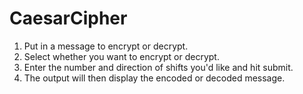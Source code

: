 # CaesarCipher
1. Put in a message to encrypt or decrypt.<br>
2. Select whether you want to encrypt or decrypt.<br>
3. Enter the number and direction of shifts you'd like and hit submit.<br>
4. The output will then display the encoded or decoded message.<br>
